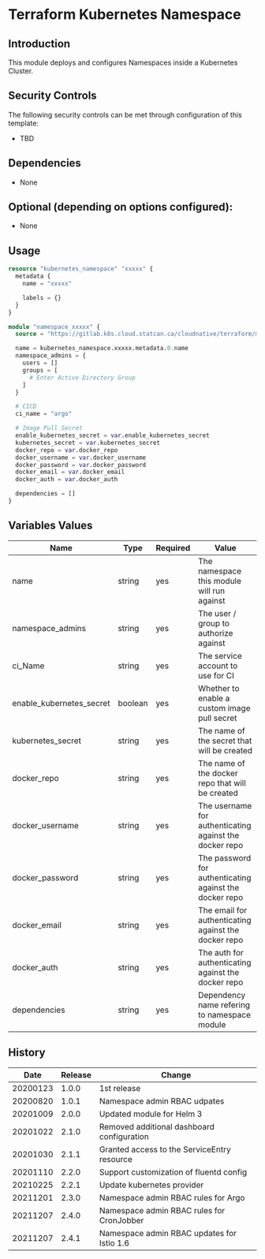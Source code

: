 # Terraform Kubernetes Namespace

## Introduction

This module deploys and configures Namespaces inside a Kubernetes Cluster.

## Security Controls

The following security controls can be met through configuration of this template:

* TBD

## Dependencies

* None

## Optional (depending on options configured):

* None

## Usage

```terraform
resource "kubernetes_namespace" "xxxxx" {
  metadata {
    name = "xxxxx"

    labels = {}
  }
}

module "namespace_xxxxx" {
  source = "https://gitlab.k8s.cloud.statcan.ca/cloudnative/terraform/modules/terraform-kubernetes-namespace?ref=v2.0.0"

  name = kubernetes_namespace.xxxxx.metadata.0.name
  namespace_admins = {
    users = []
    groups = [
      # Enter Active Directory Group
    ]
  }

  # CICD
  ci_name = "argo"

  # Image Pull Secret
  enable_kubernetes_secret = var.enable_kubernetes_secret
  kubernetes_secret = var.kubernetes_secret
  docker_repo = var.docker_repo
  docker_username = var.docker_username
  docker_password = var.docker_password
  docker_email = var.docker_email
  docker_auth = var.docker_auth

  dependencies = []
}
```

## Variables Values

| Name                     | Type    | Required | Value                                                   |
| ------------------------ | ------- | -------- | ------------------------------------------------------- |
| name                     | string  | yes      | The namespace this module will run against              |
| namespace_admins         | string  | yes      | The user / group to authorize against                   |
| ci_Name                  | string  | yes      | The service account to use for CI                       |
| enable_kubernetes_secret | boolean | yes      | Whether to enable a custom image pull secret            |
| kubernetes_secret        | string  | yes      | The name of the secret that will be created             |
| docker_repo              | string  | yes      | The name of the docker repo that will be created        |
| docker_username          | string  | yes      | The username for authenticating against the docker repo |
| docker_password          | string  | yes      | The password for authenticating against the docker repo |
| docker_email             | string  | yes      | The email for authenticating against the docker repo    |
| docker_auth              | string  | yes      | The auth for authenticating against the docker repo     |
| dependencies             | string  | yes      | Dependency name refering to namespace module            |

## History

| Date     | Release    | Change                                      |
| -------- | ---------- | ------------------------------------------- |
| 20200123 | 1.0.0      | 1st release                                 |
| 20200820 | 1.0.1      | Namespace admin RBAC udpates                |
| 20201009 | 2.0.0      | Updated module for Helm 3                   |
| 20201022 | 2.1.0      | Removed additional dashboard configuration  |
| 20201030 | 2.1.1      | Granted access to the ServiceEntry resource |
| 20201110 | 2.2.0      | Support customization of fluentd config     |
| 20210225 | 2.2.1      | Update kubernetes provider                  |
| 20211201 | 2.3.0      | Namespace admin RBAC rules for Argo         |
| 20211207 | 2.4.0      | Namespace admin RBAC rules for CronJobber   |
| 20211207 | 2.4.1      | Namespace admin RBAC updates for Istio 1.6  |
